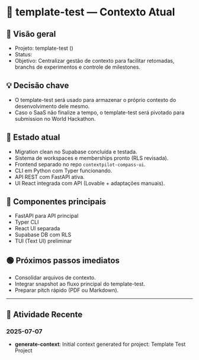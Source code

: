 # 📄 template-test — Contexto Atual

## 🎯 Visão geral
- Projeto: template-test ()
- Status: 
- Objetivo: Centralizar gestão de contexto para facilitar retomadas, branchs de experimentos e controle de milestones.

## 💡 Decisão chave
- O template-test será usado para armazenar o próprio contexto do desenvolvimento dele mesmo.
- Caso o SaaS não finalize a tempo, o template-test será pivotado para submission no World Hackathon.

## 🚀 Estado atual
- Migration clean no Supabase concluída e testada.
- Sistema de workspaces e memberships pronto (RLS revisada).
- Frontend separado no repo `contextpilot-compass-ui`.
- CLI em Python com Typer funcionando.
- API REST com FastAPI ativa.
- UI React integrada com API (Lovable + adaptações manuais).

## 🧩 Componentes principais
- FastAPI para API principal
- Typer CLI
- React UI separada
- Supabase DB com RLS
- TUI (Text UI) preliminar

## 🟢 Próximos passos imediatos
- Consolidar arquivos de contexto.
- Integrar snapshot ao fluxo principal do template-test.
- Preparar pitch rápido (PDF ou Markdown).

---


## 🚀 Atividade Recente


### 2025-07-07
- **generate-context**: Initial context generated for project: Template Test Project
